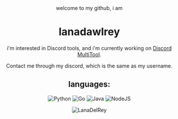 <div align="center"> welcome to my github, i am <br>
<h1 align="center">lanadawlrey</h1>
<a href="https://github.com/lanadawlrey"></a>

i'm interested in Discord tools, and i'm currently working on [Discord MultiTool](https://github.com/lanadawlrey/DiscordMultiTool.git).

Contact me through my discord, which is the same as my username.

## languages:

![Python](https://img.shields.io/badge/python-3670A0?style=plastic&logo=python&logoColor=ffdd54) ![Go](https://img.shields.io/badge/go-%2300ADD8.svg?style=plastic&logo=go&logoColor=white) ![Java](https://img.shields.io/badge/java-%23ED8B00.svg?style=plastic&logo=java&logoColor=white) ![NodeJS](https://img.shields.io/badge/node.js-6DA55F?style=plastic&logo=node.js&logoColor=white)

![LanaDelRey](https://i.pinimg.com/originals/6f/0e/66/6f0e664d0823b8a70cc7b9ad32f151c3.jpg)
</div>
